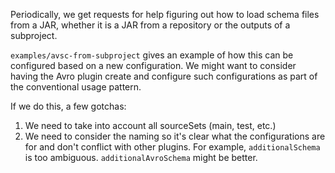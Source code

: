 Periodically, we get requests for help figuring out how to
load schema files from a JAR, whether it is a JAR from a
repository or the outputs of a subproject.

`examples/avsc-from-subproject` gives an example of how
this can be configured based on a new configuration.
We might want to consider having the Avro plugin create
and configure such configurations as part of the
conventional usage pattern.

If we do this, a few gotchas:

1. We need to take into account all sourceSets (main, test, etc.)
2. We need to consider the naming so it's clear what the
   configurations are for and don't conflict with other plugins.
   For example, `additionalSchema` is too ambiguous.
   `additionalAvroSchema` might be better.
